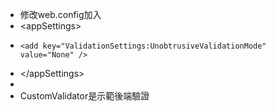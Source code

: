 * 修改web.config加入
* &lt;appSettings>
*     <add key="ValidationSettings:UnobtrusiveValidationMode" value="None" />
* &lt;/appSettings>
*
* CustomValidator是示範後端驗證
